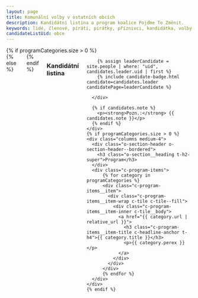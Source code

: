 ```yaml
---
layout: page
title: Komunální volby v ostatních obcích
description: Kandidátní listina a program koalice Pojďme To Změnit.
keywords: lidé, členové, piráti, pirátky, příznivci, kandidátka, volby
candidateListUid: obce
---
```


<div class="o-section">
  <div class="row">
    {% if programCategories.size > 0 %}    
      <div class="columns medium-8">
    {% else %}    
      <div class="columns medium-12">
    {% endif %}    
      <div class="o-section-header o-section-header--bordered">
        <h3 class="o-section__heading t-h2-super">Kandidátní listina</h3>
      </div>
      <div class="c-program-candidates">

        {% assign leaderCandidate = site.people | where: "uid", candidates.leader.uid | first %}
        {% include candidate-badge.html candidate=candidates.leader candidatePage=leaderCandidate %}

      </div>

      {% if candidates.note %}
        <p><strong>Pozn.:</strong> {{ candidates.note }}</p>
      {% endif %}
    </div>
    {% if programCategories.size > 0 %}    
    <div class="columns medium-4">
      <div class="o-section-header o-section-header--bordered">
        <h3 class="o-section__heading t-h2-super">Program</h3>
      </div>
      <div class="c-program-items">
          {% for category in programCategories %}
          <div class="c-program-items__item">
            <div class="c-program-items__item-wrap c-tile c-tile--fill">
              <div class="c-program-items__item-inner c-tile__body">
                <a href="{{ category.url | relative_url }}">
                  <h3 class="c-program-items__item-title c-headline-anchor t-h4">{{ category.title }}</h3>
                  <p>{{ category.perex }}</p>
                </a>
              </div>
            </div>
          </div>
          {% endfor %}
      </div>
    </div>
    {% endif %}    
  </div>
</div>
